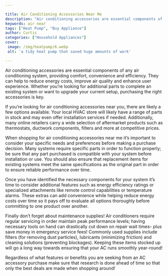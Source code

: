 ```yaml
---

title: Air Conditioning Accessories Near Me
description: "Air conditioning accessories are essential components of any air conditioning system, providing comfort, convenience and efficienc...swipe up to find out"
keywords: air near
tags: ["Heat Pump", "Buy Appliance"]
author: Curtis
categories: ["Household Appliances"]
cover: 
 image: /img/heatpump/6.webp
 alt: 'a tidy heat pump that saved huge amounts of work'

---
```


Air conditioning accessories are essential components of any air conditioning system, providing comfort, convenience and efficiency. They can help to reduce energy costs, improve air quality and enhance user experience. Whether you’re looking for additional parts to complete an existing system or want to upgrade your current setup, purchasing the right accessories is key.

If you’re looking for air conditioning accessories near you, there are likely a few options available. Your local HVAC store will likely have a range of parts in stock and may even offer installation services if needed. Additionally, many online retailers carry a wide selection of aftermarket products such as thermostats, ductwork components, filters and more at competitive prices.

When shopping for air conditioning accessories near me it’s important to consider your specific needs and preferences before making a purchase decision. Many systems require specific parts in order to function properly; be sure that any part purchased is compatible with your system before installation or use. You should also ensure that replacement items for existing systems meet the same specifications as the original part in order to ensure reliable performance over time. 

Once you have identified the necessary components for your system it’s time to consider additional features such as energy efficiency ratings or specialized attachments like remote control capabilities or temperature alarms. These extras can add convenience while helping reduce energy costs over time so it pays off to evaluate all options thoroughly before committing to one product over another. 
 
Finally don’t forget about maintenance supplies! Air conditioners require regular servicing in order maintain peak performance levels; having necessary tools on hand can drastically cut down on repair wait times- plus save money in emergency service fees! Commonly used supplies include filters (for removing dust particles), lubricants (minimizing friction) and cleaning solutions (preventing blockages). Keeping these items stocked up will go a long way towards ensuring that your AC runs smoothly year-round! 

Regardless of what features or benefits you are seeking from an AC accessory purchase make sure that research is done ahead of time so that only the best deals are made when shopping around!

